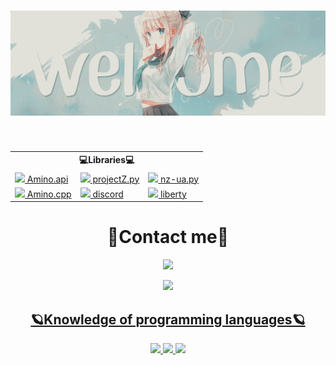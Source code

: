 <body>
	<h1 align="center"><img src="res/welcome.gif", alt="Welcome to my profile👾"></h1>
	<br>
	<div>	
	<table align="center">
		<tr> <th colspan="4">💻Libraries💻</th> </tr>
		<tr>
			<td>
				<a href="https://github.com/xXxCLOTIxXx/amino.py"><img src="https://wa1.aminoapps.com/static/img/amino-logo-white.svg" height="25px">
				 Amino.api </a>
			</td>
			<td>
				<a href="https://github.com/xXxCLOTIxXx/projectZ.py"><img src="https://i.imgur.com/49WtRwD.png" height="50px">
				 projectZ.py </a>
			</td>
			<td>
				<a href="https://github.com/xXxCLOTIxXx/nz-ua.py"><img src="https://play-lh.googleusercontent.com/UC-6HpOzy5A5lLt4PsMAW3Lfpy8yYmec5EMgRajGGEgmOEYyQmXwzQlRED1z8wfJ4mcz=w240-h480" height="50px">
				 nz-ua.py </a>
			</td>
		</tr>
		<tr>
			<td>
				<a href="https://github.com/xXxCLOTIxXx/amino.cpp"><img src="https://wa1.aminoapps.com/static/img/amino-logo-white.svg" height="25px">
				 Amino.cpp </a>
			</td>
			<td>
				<a href="https://github.com/xXxCLOTIxXx/discord"><img src="https://static.wikia.nocookie.net/hypixel_skyblock/images/d/dd/Discord.png/revision/latest?cb=20221209160533&path-prefix=ru" height="50px">
				 discord </a>
			</td>
			<td>
				<a href="https://github.com/xXxCLOTIxXx/liberty"><img src="https://static.wikia.nocookie.net/lolesports_gamepedia_en/images/e/e0/Havan_Liberty_Gaminglogo_square.png/revision/latest?cb=20210521035450" height="50px">
				 liberty </a>
			</td>
		</tr>
	</table>
	</div>
		<h1 align="center">📱Contact me📱</h1>
		<p align="center"><a href="https://t.me/@DXsarz" target="_blank"><img src="https://img.shields.io/badge/@DXsarz-2CA5E0?style=for-the-badge&logo=telegram&logoColor=white"></p>
		<p align="center"><a href="https://linktr.ee/xsarz" target="_blank"><img src="https://img.shields.io/badge/Contacts-6c757d?style=for-the-badge&logoColor=white"></p>
	<div align="center">
		<h2 align="center">🪐Knowledge of programming languages🪐 </h2>
		<img src="https://img.shields.io/badge/html5-%23E34F26.svg?style=for-the-badge&logo=html5&logoColor=white">
		<img src="https://img.shields.io/badge/python-3670A0?style=for-the-badge&logo=python&logoColor=ffdd54">
		<img src="https://img.shields.io/badge/-C++-blue?logo=cplusplus&style=for-the-badge">
	</div>
</body>
